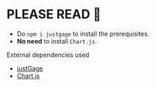 # PLEASE READ 🚨

* Do `npm i justgage` to install the prerequisites.
* **No need** to install `Chart.js`.

External dependencies used

* [justGage](https://toorshia.github.io/justgage/#:~:text=What%20is%20JustGage%3F,works%20in%20almost%20any%20browser%20%2D)
* [Chart.js](https://www.chartjs.org/docs/latest/)
